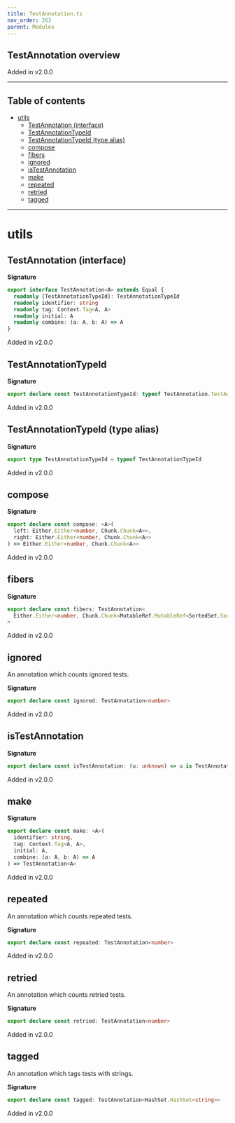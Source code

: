 ```yaml
---
title: TestAnnotation.ts
nav_order: 263
parent: Modules
---
```


## TestAnnotation overview

Added in v2.0.0

---

<h2 class="text-delta">Table of contents</h2>

- [utils](#utils)
  - [TestAnnotation (interface)](#testannotation-interface)
  - [TestAnnotationTypeId](#testannotationtypeid)
  - [TestAnnotationTypeId (type alias)](#testannotationtypeid-type-alias)
  - [compose](#compose)
  - [fibers](#fibers)
  - [ignored](#ignored)
  - [isTestAnnotation](#istestannotation)
  - [make](#make)
  - [repeated](#repeated)
  - [retried](#retried)
  - [tagged](#tagged)

---

# utils

## TestAnnotation (interface)

**Signature**

```ts
export interface TestAnnotation<A> extends Equal {
  readonly [TestAnnotationTypeId]: TestAnnotationTypeId
  readonly identifier: string
  readonly tag: Context.Tag<A, A>
  readonly initial: A
  readonly combine: (a: A, b: A) => A
}
```

Added in v2.0.0

## TestAnnotationTypeId

**Signature**

```ts
export declare const TestAnnotationTypeId: typeof TestAnnotation.TestAnnotationTypeId
```

Added in v2.0.0

## TestAnnotationTypeId (type alias)

**Signature**

```ts
export type TestAnnotationTypeId = typeof TestAnnotationTypeId
```

Added in v2.0.0

## compose

**Signature**

```ts
export declare const compose: <A>(
  left: Either.Either<number, Chunk.Chunk<A>>,
  right: Either.Either<number, Chunk.Chunk<A>>
) => Either.Either<number, Chunk.Chunk<A>>
```

Added in v2.0.0

## fibers

**Signature**

```ts
export declare const fibers: TestAnnotation<
  Either.Either<number, Chunk.Chunk<MutableRef.MutableRef<SortedSet.SortedSet<Fiber.RuntimeFiber<unknown, unknown>>>>>
>
```

Added in v2.0.0

## ignored

An annotation which counts ignored tests.

**Signature**

```ts
export declare const ignored: TestAnnotation<number>
```

Added in v2.0.0

## isTestAnnotation

**Signature**

```ts
export declare const isTestAnnotation: (u: unknown) => u is TestAnnotation<unknown>
```

Added in v2.0.0

## make

**Signature**

```ts
export declare const make: <A>(
  identifier: string,
  tag: Context.Tag<A, A>,
  initial: A,
  combine: (a: A, b: A) => A
) => TestAnnotation<A>
```

Added in v2.0.0

## repeated

An annotation which counts repeated tests.

**Signature**

```ts
export declare const repeated: TestAnnotation<number>
```

Added in v2.0.0

## retried

An annotation which counts retried tests.

**Signature**

```ts
export declare const retried: TestAnnotation<number>
```

Added in v2.0.0

## tagged

An annotation which tags tests with strings.

**Signature**

```ts
export declare const tagged: TestAnnotation<HashSet.HashSet<string>>
```

Added in v2.0.0
